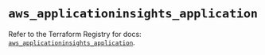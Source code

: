 # `aws_applicationinsights_application`

Refer to the Terraform Registry for docs: [`aws_applicationinsights_application`](https://registry.terraform.io/providers/hashicorp/aws/5.51.1/docs/resources/applicationinsights_application).
